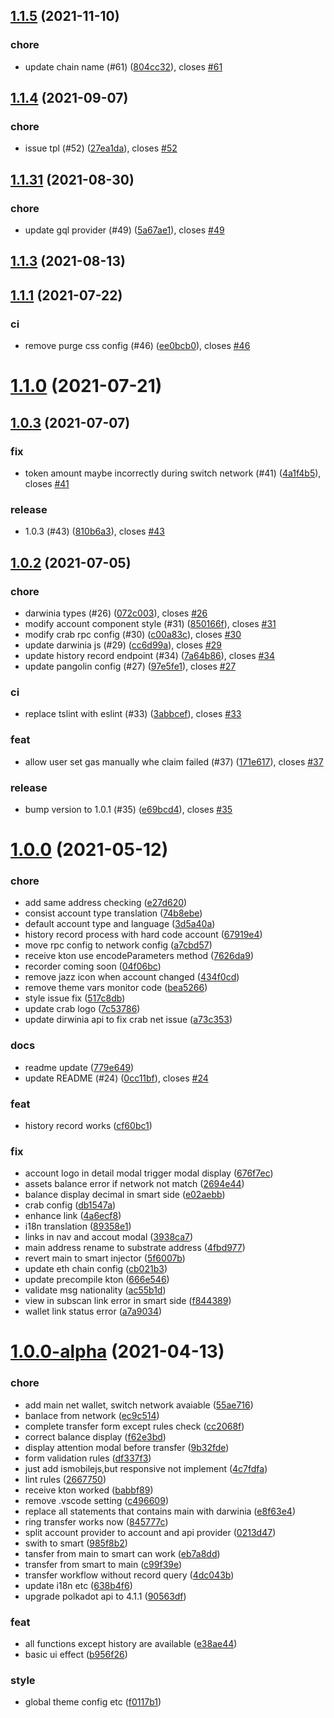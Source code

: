 ## [1.1.5](https://github.com/darwinia-network/dvm/compare/v1.1.4...v1.1.5) (2021-11-10)

### chore

- update chain name (#61) ([804cc32](https://github.com/darwinia-network/dvm/commit/804cc32faecd869c545fd98c137a8c2b5a95b493)), closes [#61](https://github.com/darwinia-network/dvm/issues/61)

## [1.1.4](https://github.com/darwinia-network/dvm/compare/v1.1.31...v1.1.4) (2021-09-07)

### chore

- issue tpl (#52) ([27ea1da](https://github.com/darwinia-network/dvm/commit/27ea1da0e16dc0d1c203f507d5c6bdf874a7d4fe)), closes [#52](https://github.com/darwinia-network/dvm/issues/52)

## [1.1.31](https://github.com/darwinia-network/dvm/compare/v1.1.3...v1.1.31) (2021-08-30)

### chore

- update gql provider (#49) ([5a67ae1](https://github.com/darwinia-network/dvm/commit/5a67ae165e08c27596996b5ac4db882c12330640)), closes [#49](https://github.com/darwinia-network/dvm/issues/49)

## [1.1.3](https://github.com/darwinia-network/dvm/compare/v1.1.1...v1.1.3) (2021-08-13)

## [1.1.1](https://github.com/darwinia-network/dvm/compare/v1.1.0...v1.1.1) (2021-07-22)

### ci

- remove purge css config (#46) ([ee0bcb0](https://github.com/darwinia-network/dvm/commit/ee0bcb0e39cd74cd2f9b3f19124e532cc21d893c)), closes [#46](https://github.com/darwinia-network/dvm/issues/46)

# [1.1.0](https://github.com/darwinia-network/dvm/compare/v1.0.3...v1.1.0) (2021-07-21)

## [1.0.3](https://github.com/darwinia-network/dvm/compare/v1.0.2...v1.0.3) (2021-07-07)

### fix

- token amount maybe incorrectly during switch network (#41) ([4a1f4b5](https://github.com/darwinia-network/dvm/commit/4a1f4b55bd4beed8a183d00692ee2573e5df1c0a)), closes [#41](https://github.com/darwinia-network/dvm/issues/41)

### release

- 1.0.3 (#43) ([810b6a3](https://github.com/darwinia-network/dvm/commit/810b6a3932cd23789e29f552d322715ec5e8733b)), closes [#43](https://github.com/darwinia-network/dvm/issues/43)

## [1.0.2](https://github.com/darwinia-network/dvm/compare/v1.0.0...v1.0.2) (2021-07-05)

### chore

- darwinia types (#26) ([072c003](https://github.com/darwinia-network/dvm/commit/072c0037e77b6746fe11051087b18cd4a292f619)), closes [#26](https://github.com/darwinia-network/dvm/issues/26)
- modify account component style (#31) ([850166f](https://github.com/darwinia-network/dvm/commit/850166f063b40d055e5bd86f9b8736d3846d85ea)), closes [#31](https://github.com/darwinia-network/dvm/issues/31)
- modify crab rpc config (#30) ([c00a83c](https://github.com/darwinia-network/dvm/commit/c00a83c9f18cea746f418960ede1fbdd70026e44)), closes [#30](https://github.com/darwinia-network/dvm/issues/30)
- update darwinia js (#29) ([cc6d99a](https://github.com/darwinia-network/dvm/commit/cc6d99aede5e6e502719d0a78683c77bbf334631)), closes [#29](https://github.com/darwinia-network/dvm/issues/29)
- update history record endpoint (#34) ([7a64b86](https://github.com/darwinia-network/dvm/commit/7a64b86141113af1c48fc55153ad7d868fe051e8)), closes [#34](https://github.com/darwinia-network/dvm/issues/34)
- update pangolin config (#27) ([97e5fe1](https://github.com/darwinia-network/dvm/commit/97e5fe18eda6dbcdc0f47e7cc79bb83c7783c0d8)), closes [#27](https://github.com/darwinia-network/dvm/issues/27)

### ci

- replace tslint with eslint (#33) ([3abbcef](https://github.com/darwinia-network/dvm/commit/3abbcef4af03cb5f9f997af00511540b9702e70a)), closes [#33](https://github.com/darwinia-network/dvm/issues/33)

### feat

- allow user set gas manually whe claim failed (#37) ([171e617](https://github.com/darwinia-network/dvm/commit/171e6170341cfb1d1b665a7cc4b056fdb24dbafd)), closes [#37](https://github.com/darwinia-network/dvm/issues/37)

### release

- bump version to 1.0.1 (#35) ([e69bcd4](https://github.com/darwinia-network/dvm/commit/e69bcd4b5f20d643fd98569033279c0454c77eed)), closes [#35](https://github.com/darwinia-network/dvm/issues/35)

# [1.0.0](https://github.com/darwinia-network/dvm/compare/v1.0.0-alpha...v1.0.0) (2021-05-12)

### chore

- add same address checking ([e27d620](https://github.com/darwinia-network/dvm/commit/e27d6201a6aa4b5a2e444ce41919da1c2e729fe5))
- consist account type translation ([74b8ebe](https://github.com/darwinia-network/dvm/commit/74b8ebebaf479a55a7321f5afb0e4592ed53ee6a))
- default account type and language ([3d5a40a](https://github.com/darwinia-network/dvm/commit/3d5a40a8ffdb5b1c41c8fc51fc376ffe686b23b0))
- history record process with hard code account ([67919e4](https://github.com/darwinia-network/dvm/commit/67919e4cd7097fcd546fad802a2d7ff94af31ef5))
- move rpc config to network config ([a7cbd57](https://github.com/darwinia-network/dvm/commit/a7cbd57d5dc4d4c5876ece92a3656bcd6deee90a))
- receive kton use encodeParameters method ([7626da9](https://github.com/darwinia-network/dvm/commit/7626da935659702c013b03808d1d6f87c197a339))
- recorder coming soon ([04f06bc](https://github.com/darwinia-network/dvm/commit/04f06bc31bb7f6f21f33a73d9d22fc757a089acb))
- remove jazz icon when account changed ([434f0cd](https://github.com/darwinia-network/dvm/commit/434f0cd5a4861e3e69ddbe82118a03ed94ad0959))
- remove theme vars monitor code ([bea5266](https://github.com/darwinia-network/dvm/commit/bea52660be71751dc488591b95b11036ec11d569))
- style issue fix ([517c8db](https://github.com/darwinia-network/dvm/commit/517c8db353f9b944cc053fbdd04fe4805a0c8bdb))
- update crab logo ([7c53786](https://github.com/darwinia-network/dvm/commit/7c5378608cfdb86e12e81a4b41b2c6f5e09ff43b))
- update dirwinia api to fix crab net issue ([a73c353](https://github.com/darwinia-network/dvm/commit/a73c3530f4ad2f734b1b6712c7d33e5ee71df2dc))

### docs

- readme update ([779e649](https://github.com/darwinia-network/dvm/commit/779e6495545d9b68e359fa4d0e0da6caec6bb88b))
- update README (#24) ([0cc11bf](https://github.com/darwinia-network/dvm/commit/0cc11bfee2536bed1f8ea3f86bffbf8fb2f351c3)), closes [#24](https://github.com/darwinia-network/dvm/issues/24)

### feat

- history record works ([cf60bc1](https://github.com/darwinia-network/dvm/commit/cf60bc15b059912c033649e184de819a03074e97))

### fix

- account logo in detail modal trigger modal display ([676f7ec](https://github.com/darwinia-network/dvm/commit/676f7ec3161698c466ba7adb2febb2cfb1c48194))
- assets balance error if network not match ([2694e44](https://github.com/darwinia-network/dvm/commit/2694e44219e2e5b44137ea010f5f67775f9e6c53))
- balance display decimal in smart side ([e02aebb](https://github.com/darwinia-network/dvm/commit/e02aebb1027031ac619f190d163124351c0905a6))
- crab config ([db1547a](https://github.com/darwinia-network/dvm/commit/db1547ac4351245f459da32b2578ff0a6656d72f))
- enhance link ([4a6ecf8](https://github.com/darwinia-network/dvm/commit/4a6ecf8dd025671206d741eeafa66d9405d98a9c))
- i18n translation ([89358e1](https://github.com/darwinia-network/dvm/commit/89358e1d824e43c8958d20e0a51bdaa26f3ac314))
- links in nav and accout modal ([3938ca7](https://github.com/darwinia-network/dvm/commit/3938ca7fb841c903946c4a597560f4a4e24469f3))
- main address rename to substrate address ([4fbd977](https://github.com/darwinia-network/dvm/commit/4fbd977bd2c7faccf5a738a1bd6bf9c9b7ebbf84))
- revert main to smart injector ([5f6007b](https://github.com/darwinia-network/dvm/commit/5f6007b6a9ec938f8c6265485ec6ae618b20a246))
- update eth chain config ([cb021b3](https://github.com/darwinia-network/dvm/commit/cb021b37b469dee50246d90d1064babcac19f043))
- update precompile kton ([666e546](https://github.com/darwinia-network/dvm/commit/666e54642cf7302f7df8a12be0415aa6f10e8bda))
- validate msg nationality ([ac55b1d](https://github.com/darwinia-network/dvm/commit/ac55b1d8ccb2c779c2366e22810a11cb37d070cd))
- view in subscan link error in smart side ([f844389](https://github.com/darwinia-network/dvm/commit/f8443898af8efefbd5c81e0fb2f686cc1dcadf27))
- wallet link status error ([a7a9034](https://github.com/darwinia-network/dvm/commit/a7a9034e69c9f9857654cbf1c44c293cf86f500e))

# [1.0.0-alpha](https://github.com/darwinia-network/dvm/compare/26677503d3032f5268176f6e7afde2e8e3362eb7...v1.0.0-alpha) (2021-04-13)

### chore

- add main net wallet, switch network avaiable ([55ae716](https://github.com/darwinia-network/dvm/commit/55ae716bcdabaa2d024bb7ec413dcc46e72a3769))
- banlace from network ([ec9c514](https://github.com/darwinia-network/dvm/commit/ec9c514ca518ed6b379ae73bdbe6989ff10bf9ca))
- complete transfer form except rules check ([cc2068f](https://github.com/darwinia-network/dvm/commit/cc2068fae4b226a024399ebdd38f50f507229096))
- correct balance display ([f62e3bd](https://github.com/darwinia-network/dvm/commit/f62e3bd45e570e89f2de368becdf59dc739f1dc5))
- display attention modal before transfer ([9b32fde](https://github.com/darwinia-network/dvm/commit/9b32fde012d5d4cf1f883c7a2b35012f0c1c5f7e))
- form validation rules ([df337f3](https://github.com/darwinia-network/dvm/commit/df337f3fe17d73ff99064fd5959b6a70acf3e104))
- just add ismobilejs,but responsive not implement ([4c7fdfa](https://github.com/darwinia-network/dvm/commit/4c7fdfa949b39f4242ed3275d988b99659b6bc0d))
- lint rules ([2667750](https://github.com/darwinia-network/dvm/commit/26677503d3032f5268176f6e7afde2e8e3362eb7))
- receive kton worked ([babbf89](https://github.com/darwinia-network/dvm/commit/babbf89f3c4c7fe73d7372dd7ee37a1fc7ebf14a))
- remove .vscode setting ([c496609](https://github.com/darwinia-network/dvm/commit/c49660951c4e32ae21e52217391c56ba075a4c0a))
- replace all statements that contains main with darwinia ([e8f63e4](https://github.com/darwinia-network/dvm/commit/e8f63e416b1f50f222f109ff22fb8407941c07ce))
- ring transfer works now ([845777c](https://github.com/darwinia-network/dvm/commit/845777c13fdc975637ed0ca082c2db25bcd640f7))
- split account provider to account and api provider ([0213d47](https://github.com/darwinia-network/dvm/commit/0213d4736a29ecd0b88066459efb7b834f06a9f3))
- swith to smart ([985f8b2](https://github.com/darwinia-network/dvm/commit/985f8b28e8842a991dca8856efd5fa2f4bdcfc56))
- tansfer from main to smart can work ([eb7a8dd](https://github.com/darwinia-network/dvm/commit/eb7a8dd39ba6e5d0f9fab7fde9fbd830b2898f5d))
- transfer from smart to main ([c99f39e](https://github.com/darwinia-network/dvm/commit/c99f39e521582f96a46fe3d00dcf946336d42996))
- transfer workflow without record query ([4dc043b](https://github.com/darwinia-network/dvm/commit/4dc043b3caa6c02464318b459fd5804fe1930d40))
- update i18n etc ([638b4f6](https://github.com/darwinia-network/dvm/commit/638b4f6f2eb903911f0bbc5216481acd020cb375))
- upgrade polkadot api to 4.1.1 ([90563df](https://github.com/darwinia-network/dvm/commit/90563df5f72359bb77ff15e338bb03328f9c4b90))

### feat

- all functions except history are available ([e38ae44](https://github.com/darwinia-network/dvm/commit/e38ae445df4de09eeb988cfe08c61ee0015f6657))
- basic ui effect ([b956f26](https://github.com/darwinia-network/dvm/commit/b956f26830508b705ff6536f0fdd590e056f5426))

### style

- global theme config etc ([f0117b1](https://github.com/darwinia-network/dvm/commit/f0117b12384cba042139adf1a7e4090df85287b9))
